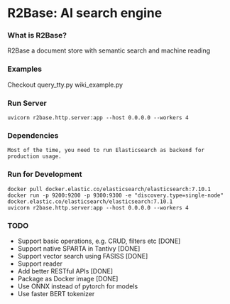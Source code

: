 # R2Base: AI search engine

### What is R2Base?
R2Base a document store with semantic search and machine reading

### Examples
Checkout
    query_tty.py
    wiki_example.py
    
### Run Server
    uvicorn r2base.http.server:app --host 0.0.0.0 --workers 4

### Dependencies
    Most of the time, you need to run Elasticsearch as backend for production usage.

### Run for Development
    docker pull docker.elastic.co/elasticsearch/elasticsearch:7.10.1
    docker run -p 9200:9200 -p 9300:9300 -e "discovery.type=single-node" docker.elastic.co/elasticsearch/elasticsearch:7.10.1
    uvicorn r2base.http.server:app --host 0.0.0.0 --workers 4

### TODO
- Support basic operations, e.g. CRUD, filters etc [DONE]
- Support native SPARTA in Tantivy [DONE]
- Support vector search using FASISS [DONE]
- Support reader 
- Add better RESTful APIs [DONE]
- Package as Docker image [DONE]
- Use ONNX instead of pytorch for models 
- Use faster BERT tokenizer 
    
 

